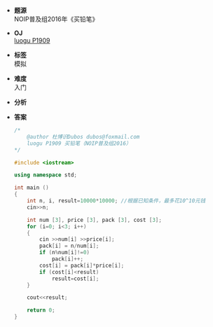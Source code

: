 * **题源**  
NOIP普及组2016年《买铅笔》  
* **OJ**  
[luogu P1909](https://www.luogu.org/problemnew/show/P1909)  
* **标签**  
模拟  
* **难度**  
入门  

* **分析**  
* **答案**  
	```cpp
	/* 	
		@author 杜博识Dubos dubos@foxmail.com
		luogu P1909 买铅笔（NOIP普及组2016） 
	*/

	#include <iostream>

	using namespace std;

	int main ()
	{
		int n, i, result=10000*10000; //根据已知条件，最多花10^10元钱 
		cin>>n;

		int num [3], price [3], pack [3], cost [3];
		for (i=0; i<3; i++)
		{
			cin >>num[i] >>price[i];
			pack[i] = n/num[i];
			if (n%num[i]!=0)
				pack[i]++;
			cost[i] = pack[i]*price[i];
			if (cost[i]<result)
				result=cost[i];
		}

		cout<<result;

		return 0;
	}
	```
